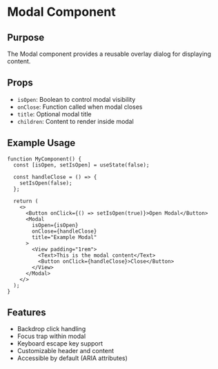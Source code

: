 # Modal Component

## Purpose
The Modal component provides a reusable overlay dialog for displaying content.

## Props
- `isOpen`: Boolean to control modal visibility
- `onClose`: Function called when modal closes
- `title`: Optional modal title
- `children`: Content to render inside modal

## Example Usage
```tsx
function MyComponent() {
  const [isOpen, setIsOpen] = useState(false);

  const handleClose = () => {
    setIsOpen(false);
  };

  return (
    <>
      <Button onClick={() => setIsOpen(true)}>Open Modal</Button>
      <Modal
        isOpen={isOpen}
        onClose={handleClose}
        title="Example Modal"
      >
        <View padding="1rem">
          <Text>This is the modal content</Text>
          <Button onClick={handleClose}>Close</Button>
        </View>
      </Modal>
    </>
  );
}
```

## Features
- Backdrop click handling
- Focus trap within modal
- Keyboard escape key support
- Customizable header and content
- Accessible by default (ARIA attributes)
